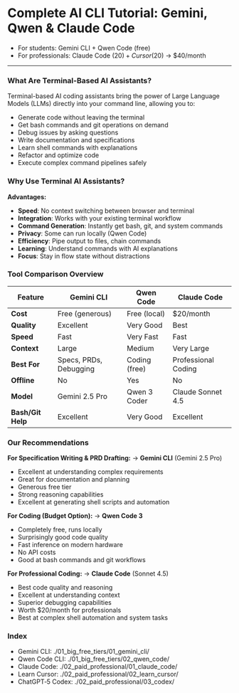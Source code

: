 # Complete AI CLI Tutorial: Gemini, Qwen & Claude Code

- For students: Gemini CLI + Qwen Code (free)
- For professionals: Claude Code ($20) + Cursor ($20) → $40/month
---

### What Are Terminal-Based AI Assistants?

Terminal-based AI coding assistants bring the power of Large Language Models (LLMs) directly into your command line, allowing you to:
- Generate code without leaving the terminal
- Get bash commands and git operations on demand
- Debug issues by asking questions
- Write documentation and specifications
- Learn shell commands with explanations
- Refactor and optimize code
- Execute complex command pipelines safely

### Why Use Terminal AI Assistants?

**Advantages:**
- **Speed**: No context switching between browser and terminal
- **Integration**: Works with your existing terminal workflow
- **Command Generation**: Instantly get bash, git, and system commands
- **Privacy**: Some can run locally (Qwen Code)
- **Efficiency**: Pipe output to files, chain commands
- **Learning**: Understand commands with AI explanations
- **Focus**: Stay in flow state without distractions

### Tool Comparison Overview

| Feature | Gemini CLI | Qwen Code | Claude Code |
|---------|------------|-----------|-------------|
| **Cost** | Free (generous) | Free (local) | $20/month |
| **Quality** | Excellent | Very Good | Best |
| **Speed** | Fast | Very Fast | Fast |
| **Context** | Large | Medium | Very Large |
| **Best For** | Specs, PRDs, Debugging | Coding (free) | Professional Coding |
| **Offline** | No | Yes | No |
| **Model** | Gemini 2.5 Pro | Qwen 3 Coder | Claude Sonnet 4.5 |
| **Bash/Git Help** | Excellent | Very Good | Excellent |

### Our Recommendations

**For Specification Writing & PRD Drafting:**
→ **Gemini CLI** (Gemini 2.5 Pro)
- Excellent at understanding complex requirements
- Great for documentation and planning
- Generous free tier
- Strong reasoning capabilities
- Excellent at generating shell scripts and automation

**For Coding (Budget Option):**
→ **Qwen Code 3**
- Completely free, runs locally
- Surprisingly good code quality
- Fast inference on modern hardware
- No API costs
- Good at bash commands and git workflows

**For Professional Coding:**
→ **Claude Code** (Sonnet 4.5)
- Best code quality and reasoning
- Excellent at understanding context
- Superior debugging capabilities
- Worth $20/month for professionals
- Best at complex shell automation and system tasks


### Index

- Gemini CLI: ./01_big_free_tiers/01_gemini_cli/
- Qwen Code CLI: ./01_big_free_tiers/02_qwen_code/
- Claude Code: ./02_paid_professional/01_claude_code/
- Learn Cursor: ./02_paid_professional/02_learn_cursor/
- ChatGPT‑5 Codex: ./02_paid_professional/03_codex/
